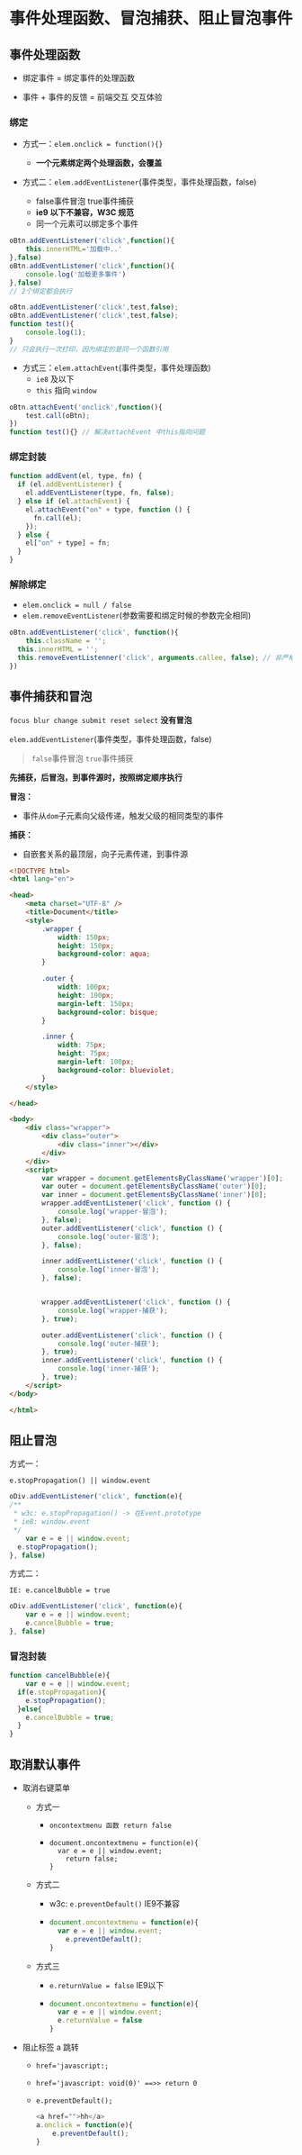 # 事件处理函数、冒泡捕获、阻止冒泡事件

## 事件处理函数

- 绑定事件 = 绑定事件的处理函数

- 事件 + 事件的反馈 = 前端交互 交互体验

### 绑定

- 方式一：`elem.onclick = function(){}`
  - **一个元素绑定两个处理函数，会覆盖**

- 方式二：`elem.addEventListener`(事件类型，事件处理函数，false)
  -  false事件冒泡  true事件捕获
  - **ie9 以下不兼容，W3C 规范**
  - 同一个元素可以绑定多个事件

```js
oBtn.addEventListener('click',function(){
    this.innerHTML='加载中..'
},false)
oBtn.addEventListener('click',function(){
    console.log('加载更多事件')
},false)
// 2个绑定都会执行
```

```js
oBtn.addEventListener('click',test,false);
oBtn.addEventListener('click',test,false);
function test(){
    console.log(1);
}
// 只会执行一次打印，因为绑定的是同一个函数引用
```



- 方式三：`elem.attachEvent`(事件类型，事件处理函数)
  - `ie8` 及以下
  - `this` 指向 `window`

```js
oBtn.attachEvent('onclick',function(){
    test.call(oBtn);
})
function test(){} // 解决attachEvent 中this指向问题
```



### 绑定封装

```js
function addEvent(el, type, fn) {
  if (el.addEventListener) {
    el.addEventListener(type, fn, false);
  } else if (el.attachEvent) {
    el.attachEvent("on" + type, function () {
      fn.call(el);
    });
  } else {
    el["on" + type] = fn;
  }
}

```



### 解除绑定

- `elem.onclick = null / false`
- `elem.removeEventListener`(参数需要和绑定时候的参数完全相同)

```js
oBtn.addEventListener('click', function(){
	this.className = '';
  this.innerHTML = '';
  this.removeEventListenner('click', arguments.callee, false); // 非严格模式下
})
```





## 事件捕获和冒泡

`focus blur change submit reset select` **没有冒泡**

`elem.addEventListener`(事件类型，事件处理函数，false)

> `false`事件冒泡  `true`事件捕获

**先捕获，后冒泡，到事件源时，按照绑定顺序执行**

**冒泡：**

- 事件从`dom`子元素向父级传递，触发父级的相同类型的事件

**捕获：**

- 自嵌套关系的最顶层，向子元素传递，到事件源

```html
<!DOCTYPE html>
<html lang="en">

<head>
    <meta charset="UTF-8" />
    <title>Document</title>
    <style>
        .wrapper {
            width: 150px;
            height: 150px;
            background-color: aqua;
        }

        .outer {
            width: 100px;
            height: 100px;
            margin-left: 150px;
            background-color: bisque;
        }

        .inner {
            width: 75px;
            height: 75px;
            margin-left: 100px;
            background-color: blueviolet;
        }
    </style>

</head>

<body>
    <div class="wrapper">
        <div class="outer">
            <div class="inner"></div>
        </div>
    </div>
    <script>
        var wrapper = document.getElementsByClassName('wrapper')[0];
        var outer = document.getElementsByClassName('outer')[0];
        var inner = document.getElementsByClassName('inner')[0];
        wrapper.addEventListener('click', function () {
            console.log('wrapper-冒泡');
        }, false);
        outer.addEventListener('click', function () {
            console.log('outer-冒泡');
        }, false);

        inner.addEventListener('click', function () {
            console.log('inner-冒泡');
        }, false);


        wrapper.addEventListener('click', function () {
            console.log('wrapper-捕获');
        }, true);

        outer.addEventListener('click', function () {
            console.log('outer-捕获');
        }, true);
        inner.addEventListener('click', function () {
            console.log('inner-捕获');
        }, true);
    </script>
</body>

</html>
```



## 阻止冒泡

方式一：

`e.stopPropagation() || window.event`

```js
oDiv.addEventListener('click', function(e){
/**
 * w3c: e.stopPropagation() -> 在Event.prototype
 * ie8: window.event
 */
	var e = e || window.event;
  e.stopPropagation(); 
}, false)
```



方式二：

`IE: e.cancelBubble = true`

```js
oDiv.addEventListener('click', function(e){
	var e = e || window.event;
  	e.cancelBubble = true;
}, false)
```

### 冒泡封装

```js
function cancelBubble(e){
	var e = e || window.event;
  if(e.stopPropagation){
  	e.stopPropagation();
  }else{
  	e.cancelBubble = true;
  }
}
```



## **取消默认事件**

- 取消右键菜单

  - 方式一

    - `oncontextmenu 函数 return false`

    - ```
      document.oncontextmenu = function(e){
      	var e = e || window.event;
          return false;
      }
      ```

  - 方式二

    - w3c: `e.preventDefault()` IE9不兼容

    - ```js
      document.oncontextmenu = function(e){
      	var e = e || window.event;
          e.preventDefault();
      }
      ```

  - 方式三

    - `e.returnValue = false` IE9以下

    - ```js
      document.oncontextmenu = function(e){
      	var e = e || window.event;
        e.returnValue = false
      }
      ```

      

- 阻止标签 a 跳转

  - `href='javascript:;`

  - `href='javascript: void(0)' ==>> return 0`

  - `e.preventDefault();`

    ```js
    <a href="">hh</a>
    a.onclick = function(e){
    	e.preventDefault();
    }
    ```

    

